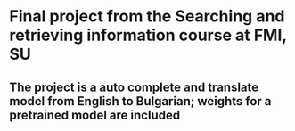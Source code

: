 # Final project from the Searching and retrieving information course at FMI, SU

## The project is a auto complete and translate model from English to Bulgarian; weights for a pretrained model are included
